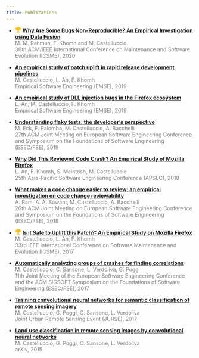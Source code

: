 ```yaml
---
title: Publications
---
```


- <img src="/assets/trophy.png" alt="Award" width="16" /> [**Why Are Some Bugs Non-Reproducible? An Empirical Investigation using Data Fusion**](/publications/non_reproducibility-icsme2020.pdf)  
  <span style="color:grey;">M. M. Rahman, F. Khomh and M. Castelluccio  
  36th ACM/IEEE International Conference on Maintenance and Software Evolution (ICSME), 2020</span>

- [**An empirical study of patch uplift in rapid release development pipelines**](/publications/uplift-emse2019.pdf)  
  <span style="color:grey;">M. Castelluccio, L. An, F. Khomh  
  Empirical Software Engineering (EMSE), 2019</span>

- [**An empirical study of DLL injection bugs in the Firefox ecosystem**](/publications/dll_injection-emse2019.pdf)  
  <span style="color:grey;">L. An, M. Castelluccio, F. Khomh  
  Empirical Software Engineering (EMSE), 2019</span>

- [**Understanding flaky tests: the developer’s perspective**](/publications/flaky-fse2018.pdf)  
  <span style="color:grey;">M. Eck, F. Palomba, M. Castelluccio, A. Bacchelli  
  27th ACM Joint Meeting on European Software Engineering Conference and Symposium on the Foundations of Software Engineering (ESEC/FSE), 2019</span>

- [**Why Did This Reviewed Code Crash? An Empirical Study of Mozilla Firefox**](https://ieeexplore.ieee.org/abstract/document/8719430)  
  <span style="color:grey;">L. An, F. Khomh, S. Mcintosh, M. Castelluccio  
  25th Asia-Pacific Software Engineering Conference (APSEC), 2018</span>

- [**What makes a code change easier to review: an empirical investigation on code change reviewability**](/publications/reviewability-fse2018.pdf)  
  <span style="color:grey;">A. Ram, A. A. Sawant, M. Castelluccio, A. Bacchelli  
  26th ACM Joint Meeting on European Software Engineering Conference and Symposium on the Foundations of Software Engineering (ESEC/FSE), 2018</span>

- <img src="/assets/trophy.png" alt="Award" width="16" /> [**Is it Safe to Uplift this Patch?: An Empirical Study on Mozilla Firefox**](/publications/uplift-icsme2017.pdf)  
  <span style="color:grey;">M. Castelluccio, L. An, F. Khomh  
  33rd IEEE International Conference on Software Maintenance and Evolution (ICSME), 2017</span>

- [**Automatically analyzing groups of crashes for finding correlations**](https://dl.acm.org/doi/abs/10.1145/3106237.3106306)  
  <span style="color:grey;">M. Castelluccio, C. Sansone, L. Verdoliva, G. Poggi  
  11th Joint Meeting of the European Software Engineering Conference and the ACM SIGSOFT Symposium on the Foundations of Software Engineering (ESEC/FSE), 2017</span>

- [**Training convolutional neural networks for semantic classification of remote sensing imagery**](https://ieeexplore.ieee.org/abstract/document/7924535)  
  <span style="color:grey;">M. Castelluccio, G. Poggi, C. Sansone, L. Verdoliva  
  Joint Urban Remote Sensing Event (JURSE), 2017</span>

- [**Land use classification in remote sensing images by convolutional neural networks**](/publications/remote_sensing_cnn-2015.pdf)  
  <span style="color:grey;">M. Castelluccio, G. Poggi, C. Sansone, L. Verdoliva  
  arXiv, 2015</span>
